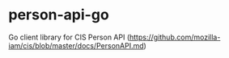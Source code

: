 # person-api-go
Go client library for CIS Person API (https://github.com/mozilla-iam/cis/blob/master/docs/PersonAPI.md)

